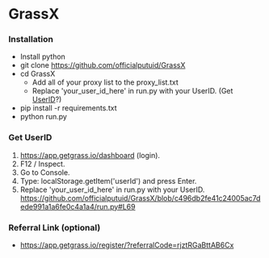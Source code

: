 # GrassX #

### Installation
- Install python
- git clone https://github.com/officialputuid/GrassX
- cd GrassX
  - Add all of your proxy list to the proxy_list.txt
  - Replace 'your_user_id_here' in run.py with your UserID. (Get [UserID](https://github.com/officialputuid/GrassX/tree/main?tab=readme-ov-file#get-userid)?)
- pip install -r requirements.txt
- python run.py

### Get UserID
1. https://app.getgrass.io/dashboard (login).
2. F12 / Inspect.
3. Go to Console.
4. Type: localStorage.getItem('userId') and press Enter.
5. Replace 'your_user_id_here' in run.py with your UserID.
https://github.com/officialputuid/GrassX/blob/c496db2fe41c24005ac7dede991a1a6fe0c4a1a4/run.py#L69

### Referral Link (optional)
- https://app.getgrass.io/register/?referralCode=rjztRGaBttAB6Cx
